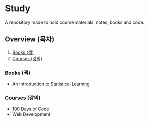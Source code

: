 # Study

A repository made to hold course materials, notes, books and code.

## Overview (목차)
1. [Books (책)](#books-%EC%B1%85) 
2. [Courses (강의)](#courses-%EA%B0%95%EC%9D%98)

### Books (책)
* An Introduction to Statistical Learning

### Courses (강의)
* 100 Days of Code
* Web Development
